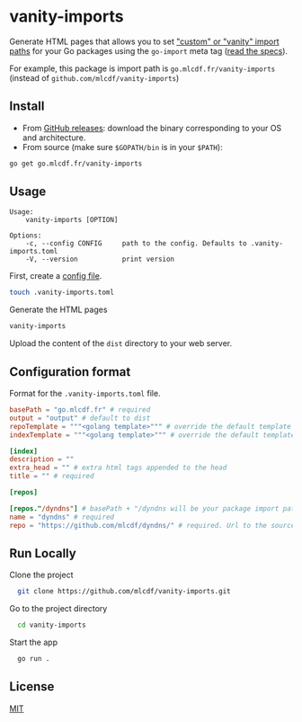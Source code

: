 
# vanity-imports

Generate HTML pages that allows you to set ["custom" or "vanity" import paths](https://golang.org/doc/go1.4#canonicalimports) for your Go packages using the `go-import` meta tag ([read the specs](https://golang.org/cmd/go/#hdr-Remote_import_paths)).

For example, this package is import path is `go.mlcdf.fr/vanity-imports` (instead of `github.com/mlcdf/vanity-imports`)
## Install

- From [GitHub releases](https://github.com/mlcdf/dyndns/releases): download the binary corresponding to your OS and architecture.
- From source (make sure `$GOPATH/bin` is in your `$PATH`):

```sh
go get go.mlcdf.fr/vanity-imports
```
## Usage

```
Usage:
    vanity-imports [OPTION]

Options:
    -c, --config CONFIG     path to the config. Defaults to .vanity-imports.toml
    -V, --version           print version
```

First, create a [config file](#configuration-format).
```sh
touch .vanity-imports.toml
```

Generate the HTML pages
```sh
vanity-imports
```

Upload the content of the `dist` directory to your web server.


## Configuration format

Format for the `.vanity-imports.toml` file.

```toml
basePath = "go.mlcdf.fr" # required
output = "output" # default to dist
repoTemplate = """<golang template>""" # override the default template for the repo page
indexTemplate = """<golang template>""" # override the default template for the index page

[index]
description = ""
extra_head = "" # extra html tags appended to the head
title = "" # required

[repos]

[repos."/dyndns"] # basePath + "/dyndns will be your package import path
name = "dyndns" # required
repo = "https://github.com/mlcdf/dyndns/" # required. Url to the source repository
```
## Run Locally

Clone the project

```bash
  git clone https://github.com/mlcdf/vanity-imports.git
```

Go to the project directory

```bash
  cd vanity-imports
```

Start the app

```bash
  go run .
```


## License

[MIT](https://choosealicense.com/licenses/mit/)
